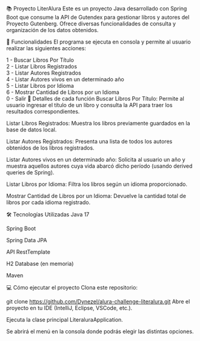 📚 Proyecto LiterAlura
Este es un proyecto Java desarrollado con Spring Boot que consume la API de Gutendex para gestionar libros y autores del Proyecto Gutenberg. Ofrece diversas funcionalidades de consulta y organización de los datos obtenidos.

🚀 Funcionalidades
El programa se ejecuta en consola y permite al usuario realizar las siguientes acciones:

1 - Buscar Libros Por Título  
2 - Listar Libros Registrados  
3 - Listar Autores Registrados  
4 - Listar Autores vivos en un determinado año  
5 - Listar Libros por Idioma  
6 - Mostrar Cantidad de Libros por un Idioma  
0 - Salir
📌 Detalles de cada función
Buscar Libros Por Título: Permite al usuario ingresar el título de un libro y consulta la API para traer los resultados correspondientes.

Listar Libros Registrados: Muestra los libros previamente guardados en la base de datos local.

Listar Autores Registrados: Presenta una lista de todos los autores obtenidos de los libros registrados.

Listar Autores vivos en un determinado año: Solicita al usuario un año y muestra aquellos autores cuya vida abarcó dicho período (usando derived queries de Spring).

Listar Libros por Idioma: Filtra los libros según un idioma proporcionado.

Mostrar Cantidad de Libros por un Idioma: Devuelve la cantidad total de libros por cada idioma registrado.

🛠 Tecnologías Utilizadas
Java 17

Spring Boot

Spring Data JPA

API RestTemplate

H2 Database (en memoria)

Maven

💻 Cómo ejecutar el proyecto
Clona este repositorio:

git clone https://github.com/Dynezel/alura-challenge-literalura.git
Abre el proyecto en tu IDE (IntelliJ, Eclipse, VSCode, etc.).

Ejecuta la clase principal LiteraluraApplication.

Se abrirá el menú en la consola donde podrás elegir las distintas opciones.